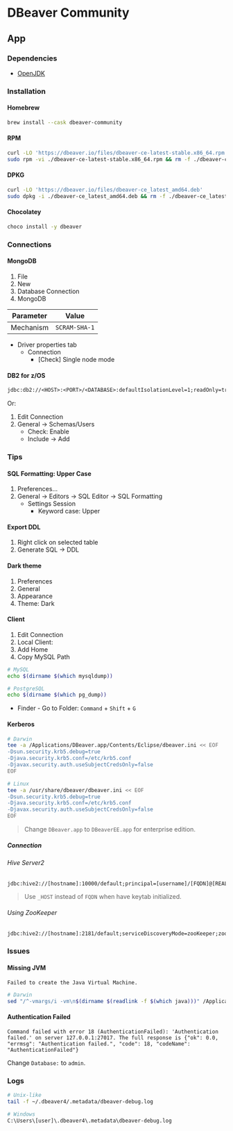 # DBeaver Community

<!--
Blueprints
Customers
  Client
    Development
    Stating
    Production
Machines
  Apex
  Docker
-->

## App

### Dependencies

- [OpenJDK](/openjdk.md)

### Installation

#### Homebrew

```sh
brew install --cask dbeaver-community
```

#### RPM

```sh
curl -LO 'https://dbeaver.io/files/dbeaver-ce-latest-stable.x86_64.rpm'
sudo rpm -vi ./dbeaver-ce-latest-stable.x86_64.rpm && rm -f ./dbeaver-ce-latest-stable.x86_64.rpm
```

#### DPKG

```sh
curl -LO 'https://dbeaver.io/files/dbeaver-ce_latest_amd64.deb'
sudo dpkg -i ./dbeaver-ce_latest_amd64.deb && rm -f ./dbeaver-ce_latest_amd64.deb
```

#### Chocolatey

```sh
choco install -y dbeaver
```

### Connections

#### MongoDB

1. File
2. New
3. Database Connection
4. MongoDB

| Parameter | Value         |
| --------- | ------------- |
| Mechanism | `SCRAM-SHA-1` |

- Driver properties tab
  - Connection
    - \[Check] Single node mode

#### DB2 for z/OS

```txt
jdbc:db2://<HOST>:<PORT>/<DATABASE>:defaultIsolationLevel=1;readOnly=true;currentSchema=<SCHEMA>;
```

Or:

1. Edit Connection
2. General -> Schemas/Users
   - Check: Enable
   - Include -> Add

### Tips

#### SQL Formatting: Upper Case

1. Preferences...
2. General -> Editors -> SQL Editor -> SQL Formatting
   - Settings Session
     - Keyword case: Upper

#### Export DDL

1. Right click on selected table
2. Generate SQL -> DDL

<!--
####

~/Library/DBeaverData/workspace6/General/.dbeaver/credentials-config.json

https://gist.github.com/felipou/50b60309f99b70b1e28f6d22da5d8e61
-->

#### Dark theme

1. Preferences
2. General
3. Appearance
4. Theme: Dark

#### Client

1. Edit Connection
2. Local Client:
3. Add Home
4. Copy MySQL Path

```sh
# MySQL
echo $(dirname $(which mysqldump))

# PostgreSQL
echo $(dirname $(which pg_dump))
```

- Finder - Go to Folder: `Command` + `Shift` + `G`

#### Kerberos

```sh
# Darwin
tee -a /Applications/DBeaver.app/Contents/Eclipse/dbeaver.ini << EOF
-Dsun.security.krb5.debug=true
-Djava.security.krb5.conf=/etc/krb5.conf
-Djavax.security.auth.useSubjectCredsOnly=false
EOF

# Linux
tee -a /usr/share/dbeaver/dbeaver.ini << EOF
-Dsun.security.krb5.debug=true
-Djava.security.krb5.conf=/etc/krb5.conf
-Djavax.security.auth.useSubjectCredsOnly=false
EOF
```

> Change `DBeaver.app` to `DBeaverEE.app` for enterprise edition.

##### Connection

###### Hive Server2

```txt
jdbc:hive2://[hostname]:10000/default;principal=[username]/[FQDN]@[REALM]
```

> Use `_HOST` instead of `FQDN` when have keytab initialized.

###### Using ZooKeeper

```txt
jdbc:hive2://[hostname]:2181/default;serviceDiscoveryMode=zooKeeper;zooKeeperNamespace=hiveserver2
```

### Issues

<!--
####

```log
Unable to reach a settlement: [diffie-hellman-group1-sha1, diffie-hellman-group-exchange-sha1] and [curve25519-sha256, curve25519-sha256@libssh.org, ecdh-sha2-nistp256, ecdh-sha2-nistp384, ecdh-sha2-nistp521, sntrup761x25519-sha512@openssh.com, diffie-hellman-group-exchange-sha256, diffie-hellman-group16-sha512, diffie-hellman-group18-sha512, diffie-hellman-group14-sha256]
```

TODO
-->

<!-- ####

```log
Communications link failure
The last packet sent successfully to the server was 0 milliseconds ago. The driver has not received any packets from the server.
  Can not read response from server. Expected to read 4 bytes, read 0 bytes before connection was unexpectedly lost.
```

TODO -->

#### Missing JVM

```log
Failed to create the Java Virtual Machine.
```

```sh
# Darwin
sed "/^-vmargs/i -vm\n$(dirname $(readlink -f $(which java)))" /Applications/DBeaver.app/Contents/Eclipse/dbeaver.ini
```

#### Authentication Failed

```log
Command failed with error 18 (AuthenticationFailed): 'Authentication failed.' on server 127.0.0.1:27017. The full response is {"ok": 0.0, "errmsg": "Authentication failed.", "code": 18, "codeName": "AuthenticationFailed"}
```

Change `Database:` to `admin`.

### Logs

```sh
# Unix-like
tail -f ~/.dbeaver4/.metadata/dbeaver-debug.log

# Windows
C:\Users\[user]\.dbeaver4\.metadata\dbeaver-debug.log
```
